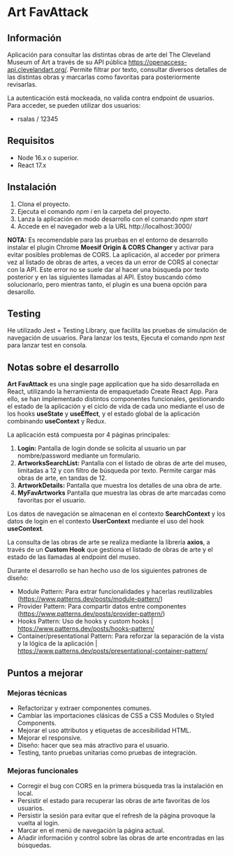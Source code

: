 # Art FavAttack

## Información

Aplicación para consultar las distintas obras de arte del The Cleveland Museum of Art a través de su API pública https://openaccess-api.clevelandart.org/. Permite filtrar por texto, consultar
diversos detalles de las distintas obras y marcarlas como favoritas para posteriormente revisarlas.

La autenticación está mockeada, no valida contra endpoint de usuarios. Para acceder, se pueden utilizar dos usuarios:
* rsalas / 12345

## Requisitos

* Node 16.x o superior.
* React 17.x

## Instalación

1. Clona el proyecto.
2. Ejecuta el comando *npm i* en la carpeta del proyecto.
3. Lanza la aplicación en modo desarrollo con el comando *npm start*
4. Accede en el navegador web a la URL http://localhost:3000/

**NOTA:** Es recomendable para las pruebas en el entorno de desarrollo instalar el plugin Chrome **Moesif Origin & CORS Changer** y activar para evitar posibles problemas de CORS. La aplicación, al acceder por primera vez al listado de obras de artes, a veces da un error de CORS al conectar con la API. Este error no se suele dar al hacer una búsqueda por texto posterior y en las siguientes llamadas al API. Estoy buscando cómo solucionarlo, pero mientras tanto, el plugin es una buena opción para desarollo.

## Testing

He utilizado Jest + Testing Library, que facilita las pruebas de simulación de navegación de usuarios.
Para lanzar los tests, Ejecuta el comando *npm test* para lanzar test en consola.

## Notas sobre el desarrollo

**Art FavAttack** es una single page application que ha sido desarrollada en React, utilizando la herramienta de empaquetado Create React App.
Para ello, se han implementado distintos componentes funcionales, gestionando el estado de la aplicación y el ciclo de vida de cada uno mediante el uso de los hooks **useState** y **useEffect**, y el estado global de la aplicación combinando **useContext** y Redux.

La aplicación está compuesta por 4 páginas principales:
1. **Login:** Pantalla de login donde se solicita al usuario un par nombre/password mediante un formulario.
2. **ArtworksSearchList:** Pantalla con el listado de obras de arte del museo, limitadas a 12 y con filtro de búsqueda por texto. Permite cargar más obras de arte, en tandas de 12.
3. **ArtworkDetails:** Pantalla que muestra los detalles de una obra de arte.
4. **MyFavArtworks** Pantalla que muestra las obras de arte marcadas como favoritas por el usuario.

Los datos de navegación se almacenan en el contexto **SearchContext** y los datos de login en el contexto **UserContext** mediante el uso del hook **useContext**.

La consulta de las obras de arte se realiza mediante la librería **axios**, a través de un **Custom Hook** que gestiona el listado de obras de arte y el estado de las llamadas al endpoint del museo.

Durante el desarrollo se han hecho uso de los siguientes patrones de diseño:
* Module Pattern: Para extrar funcionalidades y hacerlas reutilizables (https://www.patterns.dev/posts/module-pattern/)
* Provider Pattern: Para compartir datos entre componentes (https://www.patterns.dev/posts/provider-pattern/)
* Hooks Pattern: Uso de hooks y custom hooks | https://www.patterns.dev/posts/hooks-pattern/
* Container/presentational Pattern: Para reforzar la separación de la vista y la lógica de la aplicación | https://www.patterns.dev/posts/presentational-container-pattern/

## Puntos a mejorar

### Mejoras técnicas

* Refactorizar y extraer componentes comunes.
* Cambiar las importaciones clásicas de CSS a CSS Modules o Styled Components.
* Mejorar el uso attributos y etiquetas de accesibilidad HTML.
* Mejorar el responsive.
* Diseño: hacer que sea más atractivo para el usuario.
* Testing, tanto pruebas unitarias como pruebas de integración.

### Mejoras funcionales

* Corregir el bug con CORS en la primera búsqueda tras la instalación en local.
* Persistir el estado para recuperar las obras de arte favoritas de los usuarios.
* Persistir la sesión para evitar que el refresh de la página provoque la vuelta al login.
* Marcar en el menú de navegación la página actual.
* Añadir información y control sobre las obras de arte encontradas en las búsquedas.
